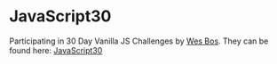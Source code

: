 # JavaScript30
Participating in 30 Day Vanilla JS Challenges by [Wes Bos](https://github.com/wesbos). They can be found here: [JavaScript30](https://javascript30.com/)
